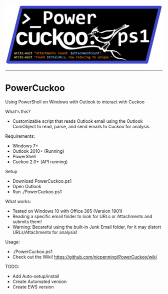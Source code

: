 
<p align="center">
  <img src="https://github.com/nicpenning/PowerCuckoo/blob/master/images/PowerCuckooLogo.png">
</p>

***
# PowerCuckoo
Using PowerShell on Windows with Outlook to interact with Cuckoo

What's this?
- Customizable script that reads Outlook email using the Outlook ComObject to read, parse, and send emails to Cuckoo for analysis.

Requirements:
 - Windows 7+
 - Outlook 2010+ (Running)
 - PowerShell
 - Cuckoo 2.0+ (API running)

Setup
 - Download PowerCuckoo.ps1
 - Open Outlook
 - Run ./PowerCuckoo.ps1

What works:
 - Tested on Windows 10 with Office 365 (Version 1901)
 - Reading a specific email folder to look for URLs or Attachments and submits them!
 - Warning: Becareful using the built-in Junk Email folder, for it may distort URLs/Attachments for analysis!

Usage:
 - ./PowerCuckoo.ps1
 - Check out the Wiki!
 https://github.com/nicpenning/PowerCuckoo/wiki
 
 TODO:
  - Add Auto-setup/install
  - Create Automated version
  - Create EWS version
